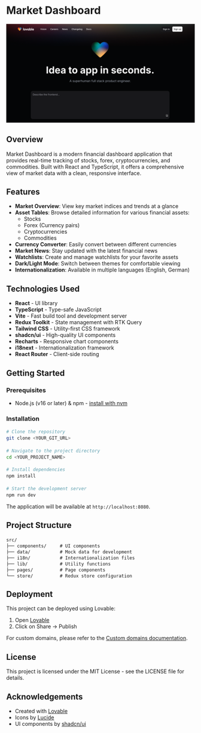 
# Market Dashboard

![Market Dashboard](public/og-image.png)

## Overview

Market Dashboard is a modern financial dashboard application that provides real-time tracking of stocks, forex, cryptocurrencies, and commodities. Built with React and TypeScript, it offers a comprehensive view of market data with a clean, responsive interface.

## Features

- **Market Overview**: View key market indices and trends at a glance
- **Asset Tables**: Browse detailed information for various financial assets:
  - Stocks
  - Forex (Currency pairs)
  - Cryptocurrencies
  - Commodities
- **Currency Converter**: Easily convert between different currencies
- **Market News**: Stay updated with the latest financial news
- **Watchlists**: Create and manage watchlists for your favorite assets
- **Dark/Light Mode**: Switch between themes for comfortable viewing
- **Internationalization**: Available in multiple languages (English, German)

## Technologies Used

- **React** - UI library
- **TypeScript** - Type-safe JavaScript
- **Vite** - Fast build tool and development server
- **Redux Toolkit** - State management with RTK Query
- **Tailwind CSS** - Utility-first CSS framework
- **shadcn/ui** - High-quality UI components
- **Recharts** - Responsive chart components
- **i18next** - Internationalization framework
- **React Router** - Client-side routing

## Getting Started

### Prerequisites

- Node.js (v16 or later) & npm - [install with nvm](https://github.com/nvm-sh/nvm#installing-and-updating)

### Installation

```sh
# Clone the repository
git clone <YOUR_GIT_URL>

# Navigate to the project directory
cd <YOUR_PROJECT_NAME>

# Install dependencies
npm install

# Start the development server
npm run dev
```

The application will be available at `http://localhost:8080`.

## Project Structure

```
src/
├── components/     # UI components
├── data/           # Mock data for development
├── i18n/           # Internationalization files
├── lib/            # Utility functions
├── pages/          # Page components
└── store/          # Redux store configuration
```

## Deployment

This project can be deployed using Lovable:

1. Open [Lovable](https://lovable.dev/projects/91e7153c-4fa4-4345-944c-debcf3454239)
2. Click on Share -> Publish

For custom domains, please refer to the [Custom domains documentation](https://docs.lovable.dev/tips-tricks/custom-domain/).

## License

This project is licensed under the MIT License - see the LICENSE file for details.

## Acknowledgements

- Created with [Lovable](https://lovable.dev)
- Icons by [Lucide](https://lucide.dev/)
- UI components by [shadcn/ui](https://ui.shadcn.com/)
